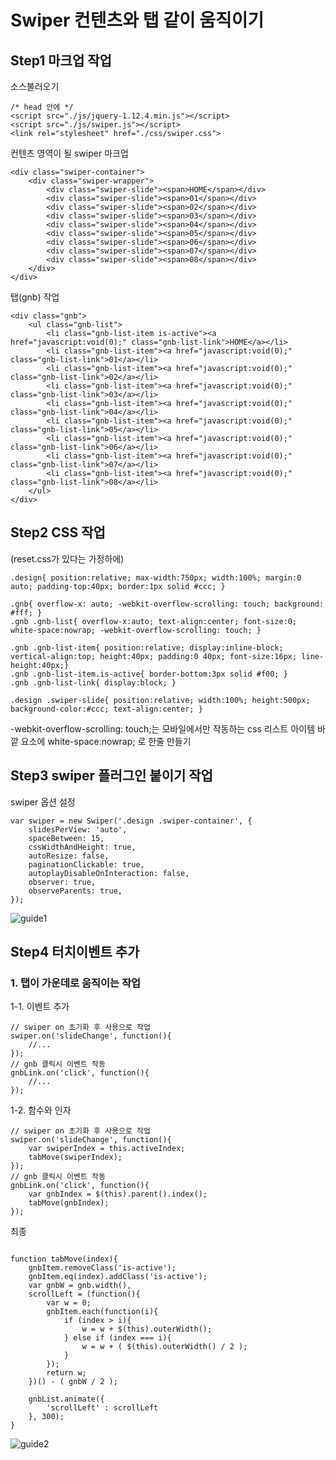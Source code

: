 # Swiper 컨텐츠와 탭 같이 움직이기

## Step1 마크업 작업

소스불러오기

```
/* head 안에 */
<script src="./js/jquery-1.12.4.min.js"></script>
<script src="./js/swiper.js"></script>
<link rel="stylesheet" href="./css/swiper.css">
```

컨텐츠 영역이 될 swiper 마크업

```
<div class="swiper-container">
	<div class="swiper-wrapper">
		<div class="swiper-slide"><span>HOME</span></div>
		<div class="swiper-slide"><span>01</span></div>
		<div class="swiper-slide"><span>02</span></div>
		<div class="swiper-slide"><span>03</span></div>
		<div class="swiper-slide"><span>04</span></div>
		<div class="swiper-slide"><span>05</span></div>
		<div class="swiper-slide"><span>06</span></div>
		<div class="swiper-slide"><span>07</span></div>
		<div class="swiper-slide"><span>08</span></div>
	</div>
</div>
```

탭(gnb) 작업

```
<div class="gnb">
	<ul class="gnb-list">
		<li class="gnb-list-item is-active"><a href="javascript:void(0);" class="gnb-list-link">HOME</a></li>
		<li class="gnb-list-item"><a href="javascript:void(0);" class="gnb-list-link">01</a></li>
		<li class="gnb-list-item"><a href="javascript:void(0);" class="gnb-list-link">02</a></li>
		<li class="gnb-list-item"><a href="javascript:void(0);" class="gnb-list-link">03</a></li>
		<li class="gnb-list-item"><a href="javascript:void(0);" class="gnb-list-link">04</a></li>
		<li class="gnb-list-item"><a href="javascript:void(0);" class="gnb-list-link">05</a></li>
		<li class="gnb-list-item"><a href="javascript:void(0);" class="gnb-list-link">06</a></li>
		<li class="gnb-list-item"><a href="javascript:void(0);" class="gnb-list-link">07</a></li>
		<li class="gnb-list-item"><a href="javascript:void(0);" class="gnb-list-link">08</a></li>
	</ul>
</div>
```

## Step2 CSS 작업

(reset.css가 있다는 가정하에)

```
.design{ position:relative; max-width:750px; width:100%; margin:0 auto; padding-top:40px; border:1px solid #ccc; }

.gnb{ overflow-x: auto; -webkit-overflow-scrolling: touch; background: #fff; }
.gnb .gnb-list{ overflow-x:auto; text-align:center; font-size:0; white-space:nowrap; -webkit-overflow-scrolling: touch; }

.gnb .gnb-list-item{ position:relative; display:inline-block; vertical-align:top; height:40px; padding:0 40px; font-size:16px; line-height:40px;}
.gnb .gnb-list-item.is-active{ border-bottom:3px solid #f00; }
.gnb .gnb-list-link{ display:block; }

.design .swiper-slide{ position:relative; width:100%; height:500px; background-color:#ccc; text-align:center; }

```
-webkit-overflow-scrolling: touch;는 모바일에서만 작동하는 css
리스트 아이템 바깥 요소에 white-space:nowrap; 로 한줄 만들기

## Step3 swiper 플러그인 붙이기 작업

swiper 옵션 설정

```
var swiper = new Swiper('.design .swiper-container', {
	slidesPerView: 'auto', 
	spaceBetween: 15,
	cssWidthAndHeight: true, 
	autoResize: false, 
	paginationClickable: true,
	autoplayDisableOnInteraction: false,
	observer: true,
	observeParents: true,
});
```

![guide1](https://user-images.githubusercontent.com/20235117/104144059-41c60c00-5405-11eb-941b-94271abebf73.png)



## Step4 터치이벤트 추가

### 1. 탭이 가운데로 움직이는 작업

1-1. 이벤트 추가
```
// swiper on 초기화 후 사용으로 작업
swiper.on('slideChange', function(){
	//...
});
// gnb 클릭시 이벤트 작동 
gnbLink.on('click', function(){
	//...
});
```

1-2. 함수와 인자 
```
// swiper on 초기화 후 사용으로 작업
swiper.on('slideChange', function(){
	var swiperIndex = this.activeIndex;
	tabMove(swiperIndex);
});
// gnb 클릭시 이벤트 작동 
gnbLink.on('click', function(){
	var gnbIndex = $(this).parent().index();
	tabMove(gnbIndex);
});
```

최종
```

function tabMove(index){
	gnbItem.removeClass('is-active');
	gnbItem.eq(index).addClass('is-active');
	var gnbW = gnb.width(),
	scrollLeft = (function(){
		var w = 0;
		gnbItem.each(function(i){
			if (index > i){
				w = w + $(this).outerWidth();
			} else if (index === i){
				w = w + ( $(this).outerWidth() / 2 );
			}
		});
		return w;
	})() - ( gnbW / 2 );

	gnbList.animate({
		'scrollLeft' : scrollLeft
	}, 300);
}
```



![guide2](https://user-images.githubusercontent.com/20235117/104149801-f7e82080-541a-11eb-8233-19500b779a2f.png)
